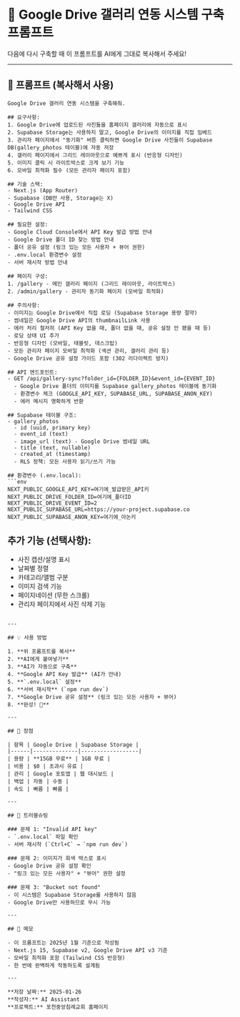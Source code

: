 # 📸 Google Drive 갤러리 연동 시스템 구축 프롬프트

다음에 다시 구축할 때 이 프롬프트를 AI에게 그대로 복사해서 주세요!

---

## 🎯 프롬프트 (복사해서 사용)

```
Google Drive 갤러리 연동 시스템을 구축해줘.

## 요구사항:
1. Google Drive에 업로드된 사진들을 홈페이지 갤러리에 자동으로 표시
2. Supabase Storage는 사용하지 말고, Google Drive의 이미지를 직접 임베드
3. 관리자 페이지에서 "동기화" 버튼 클릭하면 Google Drive 사진들이 Supabase DB(gallery_photos 테이블)에 자동 저장
4. 갤러리 페이지에서 그리드 레이아웃으로 예쁘게 표시 (반응형 디자인)
5. 이미지 클릭 시 라이트박스로 크게 보기 기능
6. 모바일 최적화 필수 (모든 관리자 페이지 포함)

## 기술 스택:
- Next.js (App Router)
- Supabase (DB만 사용, Storage는 X)
- Google Drive API
- Tailwind CSS

## 필요한 설정:
- Google Cloud Console에서 API Key 발급 방법 안내
- Google Drive 폴더 ID 찾는 방법 안내
- 폴더 공유 설정 (링크 있는 모든 사용자 + 뷰어 권한)
- .env.local 환경변수 설정
- 서버 재시작 방법 안내

## 페이지 구성:
1. /gallery - 메인 갤러리 페이지 (그리드 레이아웃, 라이트박스)
2. /admin/gallery - 관리자 동기화 페이지 (모바일 최적화)

## 주의사항:
- 이미지는 Google Drive에서 직접 로딩 (Supabase Storage 용량 절약)
- 썸네일은 Google Drive API의 thumbnailLink 사용
- 에러 처리 철저히 (API Key 없을 때, 폴더 없을 때, 공유 설정 안 됐을 때 등)
- 로딩 상태 UI 추가
- 반응형 디자인 (모바일, 태블릿, 데스크탑)
- 모든 관리자 페이지 모바일 최적화 (섹션 관리, 갤러리 관리 등)
- Google Drive 공유 설정 가이드 포함 (302 리다이렉트 방지)

## API 엔드포인트:
- GET /api/gallery-sync?folder_id={FOLDER_ID}&event_id={EVENT_ID}
  - Google Drive 폴더의 이미지를 Supabase gallery_photos 테이블에 동기화
  - 환경변수 체크 (GOOGLE_API_KEY, SUPABASE_URL, SUPABASE_ANON_KEY)
  - 에러 메시지 명확하게 반환

## Supabase 테이블 구조:
- gallery_photos
  - id (uuid, primary key)
  - event_id (text)
  - image_url (text) - Google Drive 썸네일 URL
  - title (text, nullable)
  - created_at (timestamp)
  - RLS 정책: 모든 사용자 읽기/쓰기 가능

## 환경변수 (.env.local):
```env
NEXT_PUBLIC_GOOGLE_API_KEY=여기에_발급받은_API키
NEXT_PUBLIC_DRIVE_FOLDER_ID=여기에_폴더ID
NEXT_PUBLIC_DRIVE_EVENT_ID=2
NEXT_PUBLIC_SUPABASE_URL=https://your-project.supabase.co
NEXT_PUBLIC_SUPABASE_ANON_KEY=여기에_아논키
```

## 추가 기능 (선택사항):
- 사진 캡션/설명 표시
- 날짜별 정렬
- 카테고리/앨범 구분
- 이미지 검색 기능
- 페이지네이션 (무한 스크롤)
- 관리자 페이지에서 사진 삭제 기능
```

---

## 💡 사용 방법

1. **위 프롬프트를 복사**
2. **AI에게 붙여넣기**
3. **AI가 자동으로 구축**
4. **Google API Key 발급** (AI가 안내)
5. **`.env.local` 설정**
6. **서버 재시작** (`npm run dev`)
7. **Google Drive 공유 설정** (링크 있는 모든 사용자 + 뷰어)
8. **완성! 🎉**

---

## 🎊 장점

| 항목 | Google Drive | Supabase Storage |
|------|--------------|------------------|
| 용량 | **15GB 무료** | 1GB 무료 |
| 비용 | $0 | 초과시 유료 |
| 관리 | Google 포토앱 | 웹 대시보드 |
| 백업 | 자동 | 수동 |
| 속도 | 빠름 | 빠름 |

---

## 🔧 트러블슈팅

### 문제 1: "Invalid API key"
- `.env.local` 파일 확인
- 서버 재시작 (`Ctrl+C` → `npm run dev`)

### 문제 2: 이미지가 회색 박스로 표시
- Google Drive 공유 설정 확인
- "링크 있는 모든 사용자" + "뷰어" 권한 설정

### 문제 3: "Bucket not found"
- 이 시스템은 Supabase Storage를 사용하지 않음
- Google Drive만 사용하므로 무시 가능

---

## 📝 메모

- 이 프롬프트는 2025년 1월 기준으로 작성됨
- Next.js 15, Supabase v2, Google Drive API v3 기준
- 모바일 최적화 포함 (Tailwind CSS 반응형)
- 한 번에 완벽하게 작동하도록 설계됨

---

**저장 날짜:** 2025-01-26  
**작성자:** AI Assistant  
**프로젝트:** 포천중앙침례교회 홈페이지


